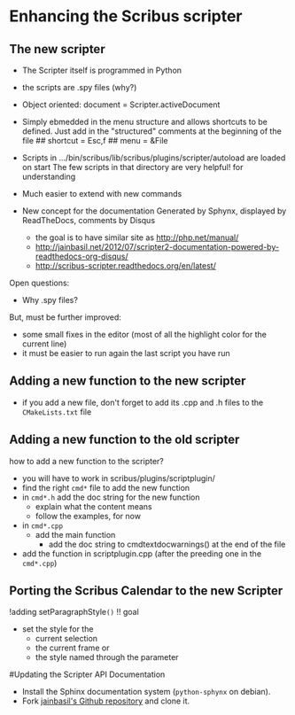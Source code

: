 # Enhancing the Scribus scripter

## The new scripter

- The Scripter itself is programmed in Python

- the scripts are .spy files (why?)

- Object oriented:
  document = Scripter.activeDocument
   
- Simply ebmedded in the menu structure and allows shortcuts to be defined.
  Just add in the "structured" comments at the beginning of the file
      ## shortcut = Esc,f
      ## menu = &File

- Scripts in .../bin/scribus/lib/scribus/plugins/scripter/autoload are loaded on start
  The few scripts in that directory are very helpful! for understanding 

- Much easier to extend with new commands

- New concept for the documentation
  Generated by Sphynx, displayed by ReadTheDocs, comments by Disqus
  - the goal is to have similar site as http://php.net/manual/
  - http://jainbasil.net/2012/07/scripter2-documentation-powered-by-readthedocs-org-disqus/
  - http://scribus-scripter.readthedocs.org/en/latest/

Open questions:
 - Why .spy files?

But, must be further improved:
- some small fixes in the editor (most of all the highlight color for the current line)
- it must be easier to run again the last script you have run


## Adding a new function to the new scripter


- if you add a new file, don't forget to add its .cpp and .h files to the `CMakeLists.txt` file

## Adding a new function to the old scripter

how to add a new function to the scripter?

- you will have to work in scribus/plugins/scriptplugin/
- find the right `cmd*` file to add the new function
- in `cmd*.h`  add the doc string for the new function
  - explain what the content means
  - follow the examples, for now
- in `cmd*.cpp`
  - add the main function
    - add the doc string to cmdtextdocwarnings() at the end of the file
- add the function in scriptplugin.cpp (after the preeding one in the `cmd*.cpp`)

## Porting the Scribus Calendar to the new Scripter
!adding setParagraphStyle`()`
!! goal
- set the style for the
  - current selection
  - the current frame or
  - the style named through the parameter

#Updating the Scripter API Documentation

- Install the Sphinx documentation system (`python-sphynx` on debian).
- Fork [jainbasil's Github repository](https://github.com/jainbasil/scripter-doc) and clone it.
